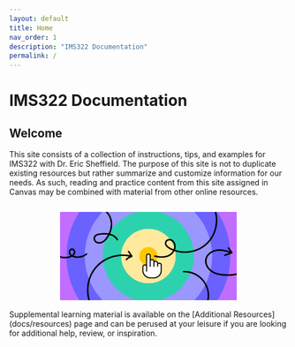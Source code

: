 ```yaml
---
layout: default
title: Home
nav_order: 1
description: "IMS322 Documentation"
permalink: /
---
```


# IMS322 Documentation

## Welcome
This site consists of a collection of instructions, tips, and examples for IMS322 with Dr. Eric Sheffield. The purpose of this site is not to duplicate existing resources but rather summarize and customize information for our needs. As such, reading and practice content from this site assigned in Canvas may be combined with material from other online resources.
<div style="display: flex; justify-content: center;">
	<figure style="max-width: 320px"><img src="docs/images/interaction-design.png" style="width: 100%"></figure>
</div>
Supplemental learning material is available on the [Additional Resources](docs/resources) page and can be perused at your leisure if you are looking for additional help, review, or inspiration.